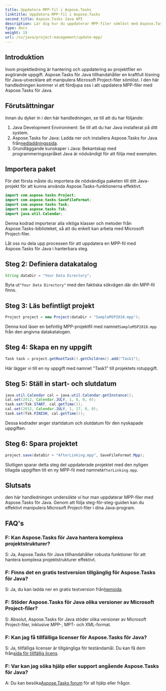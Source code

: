 ```yaml
---
title: Uppdatera MPP-fil i Aspose.Tasks
linktitle: Uppdatera MPP-fil i Aspose.Tasks
second_title: Aspose.Tasks Java API
description: Lär dig hur du uppdaterar MPP-filer sömlöst med Aspose.Tasks för Java. Följ vår steg-för-steg-guide för effektiv projektfilmanipulation.
type: docs
weight: 19
url: /sv/java/project-management/update-mpp/
---
```

## Introduktion
Inom projektledning är hantering och uppdatering av projektfiler en avgörande uppgift. Aspose.Tasks för Java tillhandahåller en kraftfull lösning för Java-utvecklare att manipulera Microsoft Project-filer sömlöst. I den här handledningen kommer vi att fördjupa oss i att uppdatera MPP-filer med Aspose.Tasks för Java.
## Förutsättningar
Innan du dyker in i den här handledningen, se till att du har följande:
1. Java Development Environment: Se till att du har Java installerat på ditt system.
2.  Aspose.Tasks for Java: Ladda ner och installera Aspose.Tasks for Java från[nedladdningssida](https://releases.aspose.com/tasks/java/).
3. Grundläggande kunskaper i Java: Bekantskap med programmeringsspråket Java är nödvändigt för att följa med exemplen.

## Importera paket
För det första måste du importera de nödvändiga paketen till ditt Java-projekt för att kunna använda Aspose.Tasks-funktionerna effektivt.

```java
import com.aspose.tasks.Project;
import com.aspose.tasks.SaveFileFormat;
import com.aspose.tasks.Task;
import com.aspose.tasks.Tsk;
import java.util.Calendar;
```
Denna kodrad importerar alla viktiga klasser och metoder från Aspose.Tasks-biblioteket, så att du enkelt kan arbeta med Microsoft Project-filer.

Låt oss nu dela upp processen för att uppdatera en MPP-fil med Aspose.Tasks för Java i hanterbara steg.
## Steg 2: Definiera datakatalog
```java
String dataDir = "Your Data Directory";
```
 Byta ut`"Your Data Directory"` med den faktiska sökvägen där din MPP-fil finns.
## Steg 3: Läs befintligt projekt
```java
Project project = new Project(dataDir + "SampleMSP2010.mpp");
```
 Denna kod läser en befintlig MPP-projektfil med namnet`SampleMSP2010.mpp` från den angivna datakatalogen.
## Steg 4: Skapa en ny uppgift
```java
Task task = project.getRootTask().getChildren().add("Task1");
```
Här lägger vi till en ny uppgift med namnet "Task1" till projektets rotuppgift.
## Steg 5: Ställ in start- och slutdatum
```java
java.util.Calendar cal = java.util.Calendar.getInstance();
cal.set(2012, Calendar.JULY, 1, 8, 0, 0);
task.set(Tsk.START, cal.getTime());
cal.set(2012, Calendar.JULY, 1, 17, 0, 0);
task.set(Tsk.FINISH, cal.getTime());
```
Dessa kodrader anger startdatum och slutdatum för den nyskapade uppgiften.
## Steg 6: Spara projektet
```java
project.save(dataDir + "AfterLinking.mpp", SaveFileFormat.Mpp);
```
 Slutligen sparar detta steg det uppdaterade projektet med den nyligen tillagda uppgiften till en ny MPP-fil med namnet`AfterLinking.mpp`.

## Slutsats
den här handledningen undersökte vi hur man uppdaterar MPP-filer med Aspose.Tasks för Java. Genom att följa steg-för-steg-guiden kan du effektivt manipulera Microsoft Project-filer i dina Java-program.
## FAQ's
### F: Kan Aspose.Tasks för Java hantera komplexa projektstrukturer?
S: Ja, Aspose.Tasks för Java tillhandahåller robusta funktioner för att hantera komplexa projektstrukturer effektivt.
### F: Finns det en gratis testversion tillgänglig för Aspose.Tasks för Java?
 S: Ja, du kan ladda ner en gratis testversion från[hemsida](https://releases.aspose.com/).
### F: Stöder Aspose.Tasks för Java olika versioner av Microsoft Project-filer?
S: Absolut, Aspose.Tasks för Java stöder olika versioner av Microsoft Project-filer, inklusive MPP-, MPT- och XML-format.
### F: Kan jag få tillfälliga licenser för Aspose.Tasks för Java?
 S: Ja, tillfälliga licenser är tillgängliga för teständamål. Du kan få dem från[sida för tillfällig licens](https://purchase.aspose.com/temporary-license/).
### F: Var kan jag söka hjälp eller support angående Aspose.Tasks för Java?
 A: Du kan besöka[Aspose.Tasks forum](https://forum.aspose.com/c/tasks/15) för all hjälp eller frågor.